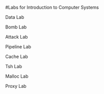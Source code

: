 #Labs for Introduction to Computer Systems

Data Lab

Bomb Lab

Attack Lab

Pipeline Lab

Cache Lab

Tsh Lab

Malloc Lab

Proxy Lab

